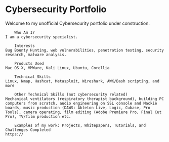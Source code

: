 # Cybersecurity Portfolio

Welcome to my unofficial Cybersecurity portfolio under construction. 

        Who Am I?
    I am a cybersecurity specialist.

        Interests
    Bug Bounty Hunting, web vulnerabilities, penetration testing, security research, malware analysis.

        Products Used
    Mac OS X, VMWare, Kali Linux, Ubuntu, Corellia

        Technical Skills
    Linux, Nmap, Hashcat, Metasploit, Wireshark, AWK/Bash scripting, and more

        Other Technical Skills (not cybersecurity related)
    Mechanical ventilators (respiratory therapist background), building PC computers from scratch, audio engineering on SSL console and Mackie boards, music production (DAWS: Ableton Live, Logic, Cubase, Pro Tools), camera operating, film editing (Adobe Premiere Pro, Final Cut Pro), TV/film production etc.

        Examples of my work: Projects, Whitepapers, Tutorials, and Challenges Completed
    https://